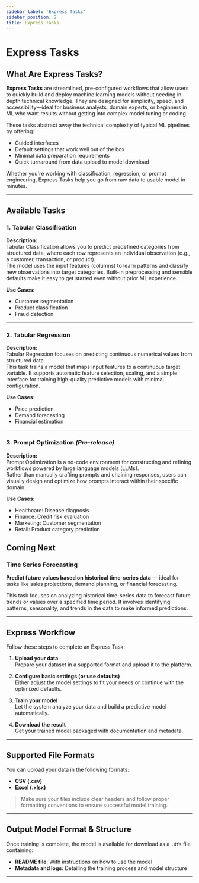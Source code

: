 ```yaml
---
sidebar_label: 'Express Tasks'
sidebar_position: 2
title: Express Tasks
---
```



# Express Tasks

## What Are Express Tasks?

**Express Tasks** are streamlined, pre-configured workflows that allow users to quickly build and deploy machine learning models without needing in-depth technical knowledge. They are designed for simplicity, speed, and accessibility—ideal for business analysts, domain experts, or beginners in ML who want results without getting into complex model tuning or coding.

These tasks abstract away the technical complexity of typical ML pipelines by offering:

- Guided interfaces
- Default settings that work well out of the box
- Minimal data preparation requirements
- Quick turnaround from data upload to model download

Whether you're working with classification, regression, or prompt engineering, Express Tasks help you go from raw data to usable model in minutes.

---

## Available Tasks

### 1. Tabular Classification

**Description:**  
Tabular Classification allows you to predict predefined categories from structured data, where each row represents an individual observation (e.g., a customer, transaction, or product).  
The model uses the input features (columns) to learn patterns and classify new observations into target categories. Built-in preprocessing and sensible defaults make it easy to get started even without prior ML experience.

**Use Cases:**

- Customer segmentation
- Product classification
- Fraud detection

---

### 2. Tabular Regression

**Description:**  
Tabular Regression focuses on predicting continuous numerical values from structured data.  
This task trains a model that maps input features to a continuous target variable. It supports automatic feature selection, scaling, and a simple interface for training high-quality predictive models with minimal configuration.

**Use Cases:**

- Price prediction
- Demand forecasting
- Financial estimation

---

### 3. Prompt Optimization *(Pre-release)*

**Description:**  
Prompt Optimization is a no-code environment for constructing and refining workflows powered by large language models (LLMs).  
Rather than manually crafting prompts and chaining responses, users can visually design and optimize how prompts interact within their specific domain.

**Use Cases:**

- Healthcare: Disease diagnosis  
- Finance: Credit risk evaluation  
- Marketing: Customer segmentation  
- Retail: Product category prediction

## Coming Next

### Time Series Forecasting

**Predict future values based on historical time-series data** — ideal for tasks like sales projections, demand planning, or financial forecasting.

This task focuses on analyzing historical time-series data to forecast future trends or values over a specified time period. It involves identifying patterns, seasonality, and trends in the data to make informed predictions.


---

## Express Workflow

Follow these steps to complete an Express Task:

1. **Upload your data**  
   Prepare your dataset in a supported format and upload it to the platform.

2. **Configure basic settings (or use defaults)**  
   Either adjust the model settings to fit your needs or continue with the optimized defaults.

3. **Train your model**  
   Let the system analyze your data and build a predictive model automatically.

4. **Download the result**  
   Get your trained model packaged with documentation and metadata.

---

## Supported File Formats

You can upload your data in the following formats:

- **CSV (.csv)**
- **Excel (.xlsx)**

> Make sure your files include clear headers and follow proper formatting conventions to ensure successful model training.

---

## Output Model Format & Structure

Once training is complete, the model is available for download as a `.dfs` file containing:

- **README file**: With instructions on how to use the model
- **Metadata and logs**: Detailing the training process and model structure

---
